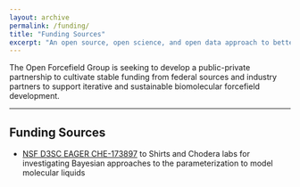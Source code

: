 ```yaml
---
layout: archive
permalink: /funding/
title: "Funding Sources"
excerpt: "An open source, open science, and open data approach to better biomolecular forcefields"
---
```


The Open Forcefield Group is seeking to develop a public-private partnership to cultivate stable funding from federal sources and industry partners to support iterative and sustainable biomolecular forcefield development.

---

## Funding Sources
- [NSF D3SC EAGER CHE-173897](https://www.nsf.gov/awardsearch/showAward?AWD_ID=1738979&HistoricalAwards=false) to Shirts and Chodera labs for investigating Bayesian approaches to the parameterization to model molecular liquids
